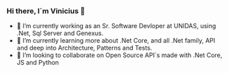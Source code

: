 ### Hi there, I´m Vinicius 👋

- 🔭 I’m currently working as an Sr. Software Devloper at UNIDAS, using .Net, Sql Server and Genexus.
- 🌱 I’m currently learning more about .Net Core, and all .Net family, API and deep into Architecture, Patterns and Tests.
- 👯 I’m looking to collaborate on Open Source API´s made with .Net Core, JS and Python

<!--
**vinisaab/vinisaab** is a ✨ _special_ ✨ repository because its `README.md` (this file) appears on your GitHub profile.

Here are some ideas to get you started:

- 🔭 I’m currently working on ...
- 🌱 I’m currently learning ...
- 👯 I’m looking to collaborate on ...
- 🤔 I’m looking for help with ...
- 💬 Ask me about ...
- 📫 How to reach me: ...
- 😄 Pronouns: ...
- ⚡ Fun fact: ...
-->
